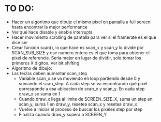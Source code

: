 # TO DO:
* Hacer un algoritmo que dibuje el mismo pixel en pantalla a full screen hasta encontrar la mejor performance
 * Ver qué hace disable y enable interrupts
 * Hacer movimiento scrolling de pantalla para ver si el framerate es el que dice ser
* Crear funcion scan(), lo que hace es scan_x y scan_y lo divide por SCAN_SUB_SIZE y ese numero entero es el que toma para obtener el pixel de referencia. Seria mejor en lugar de dividir, solo tomar los primeros X digitos. Ver bit shifting
* Algoritmo de dibujo:
 * Las teclas deben aumentar scan_step
   * Variable scan_x se va moviendo en loop partiendo desde 0 y sumando el scan_step. A cada step se va encontrando qué pixel corresponde a esa ubicacion de scan_x y scan_y. En cada step draw_x se suma en 1
   * Cuando draw_x llega al limite de SCREEN_SIZE_X, suma un step en scan_y, suma 1 en draw_y, resetea scan_x y resetea draw_x
   * Vuelve a iniciar el proceso de buscar los pixeles step por step
   * Finaliza cuando draw_y supera a SCREEN_Y